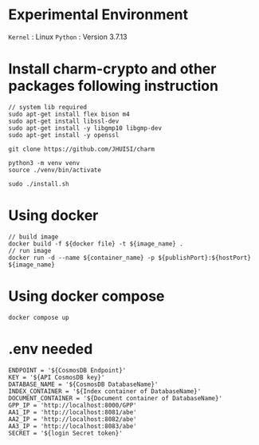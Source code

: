 # Experimental Environment
`Kernel` : Linux 
`Python` : Version 3.7.13
# Install charm-crypto and other packages following instruction
```
// system lib required
sudo apt-get install flex bison m4
sudo apt-get install libssl-dev
sudo apt-get install -y libgmp10 libgmp-dev
sudo apt-get install -y openssl

git clone https://github.com/JHUISI/charm

python3 -m venv venv
source ./venv/bin/activate

sudo ./install.sh
```


# Using docker 
```
// build image
docker build -f ${docker file} -t ${image_name} .
// run image
docker run -d --name ${container_name} -p ${publishPort}:${hostPort} ${image_name}
```
# Using docker compose
```
docker compose up
```

# .env needed 

```
ENDPOINT = '${CosmosDB Endpoint}'
KEY = '${API CosmosDB key}'
DATABASE_NAME = '${CosmosDB DatabaseName}'
INDEX_CONTAINER = '${Index container of DatabaseName}'
DOCUMENT_CONTAINER = '${Document container of DatabaseName}'
GPP_IP = 'http://localhost:8000/GPP'
AA1_IP = 'http://localhost:8081/abe'
AA2_IP = 'http://localhost:8082/abe'
AA3_IP = 'http://localhost:8083/abe'
SECRET = '${login Secret token}'
```


